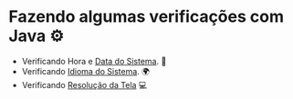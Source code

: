 # Fazendo algumas verificações com Java :gear:

- Verificando Hora e [Data do Sistema](https://github.com/edvaldoljr/VerificandoConfiguracao/blob/master/Codigos/VerificandoHoraDoSistema.md).  :date:
- Verificando [Idioma do Sistema](https://github.com/edvaldoljr/VerificandoConfiguracao/blob/master/Codigos/VerificandoIdiomaDoSistema.md). :earth_africa:
- Verificando [Resolução da Tela](https://github.com/edvaldoljr/VerificandoConfiguracao/blob/master/Codigos/VerificandoResolucaoDaTela.md) :computer:

